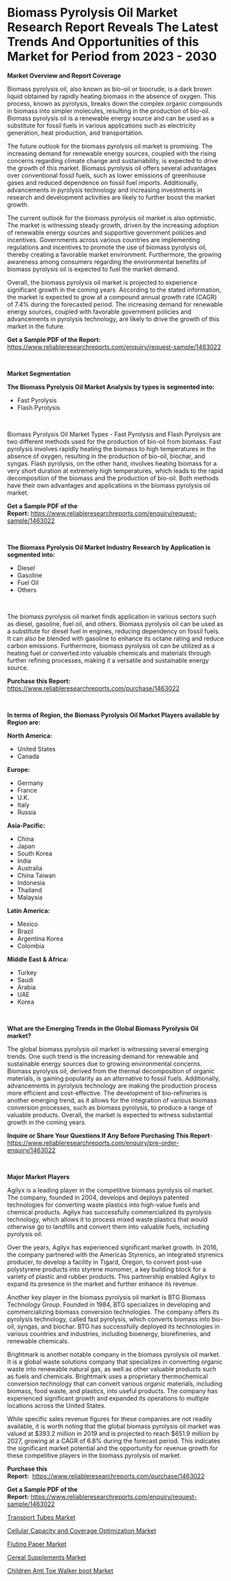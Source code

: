 <p><h1>Biomass Pyrolysis Oil Market Research Report Reveals The Latest Trends And Opportunities of this Market for Period from 2023 - 2030</h1></p><p><strong>Market Overview and Report Coverage</strong></p>
<p><p>Biomass pyrolysis oil, also known as bio-oil or biocrude, is a dark brown liquid obtained by rapidly heating biomass in the absence of oxygen. This process, known as pyrolysis, breaks down the complex organic compounds in biomass into simpler molecules, resulting in the production of bio-oil. Biomass pyrolysis oil is a renewable energy source and can be used as a substitute for fossil fuels in various applications such as electricity generation, heat production, and transportation.</p><p>The future outlook for the biomass pyrolysis oil market is promising. The increasing demand for renewable energy sources, coupled with the rising concerns regarding climate change and sustainability, is expected to drive the growth of this market. Biomass pyrolysis oil offers several advantages over conventional fossil fuels, such as lower emissions of greenhouse gases and reduced dependence on fossil fuel imports. Additionally, advancements in pyrolysis technology and increasing investments in research and development activities are likely to further boost the market growth.</p><p>The current outlook for the biomass pyrolysis oil market is also optimistic. The market is witnessing steady growth, driven by the increasing adoption of renewable energy sources and supportive government policies and incentives. Governments across various countries are implementing regulations and incentives to promote the use of biomass pyrolysis oil, thereby creating a favorable market environment. Furthermore, the growing awareness among consumers regarding the environmental benefits of biomass pyrolysis oil is expected to fuel the market demand.</p><p>Overall, the biomass pyrolysis oil market is projected to experience significant growth in the coming years. According to the stated information, the market is expected to grow at a compound annual growth rate (CAGR) of 7.4% during the forecasted period. The increasing demand for renewable energy sources, coupled with favorable government policies and advancements in pyrolysis technology, are likely to drive the growth of this market in the future.</p></p>
<p><strong>Get a Sample PDF of the Report:</strong> <a href="https://www.reliableresearchreports.com/enquiry/request-sample/1463022">https://www.reliableresearchreports.com/enquiry/request-sample/1463022</a></p>
<p>&nbsp;</p>
<p><strong>Market Segmentation</strong></p>
<p><strong>The Biomass Pyrolysis Oil Market Analysis by types is segmented into:</strong></p>
<p><ul><li>Fast Pyrolysis</li><li>Flash Pyrolysis</li></ul></p>
<p>&nbsp;</p>
<p><p>Biomass Pyrolysis Oil Market Types - Fast Pyrolysis and Flash Pyrolysis are two different methods used for the production of bio-oil from biomass. Fast pyrolysis involves rapidly heating the biomass to high temperatures in the absence of oxygen, resulting in the production of bio-oil, biochar, and syngas. Flash pyrolysis, on the other hand, involves heating biomass for a very short duration at extremely high temperatures, which leads to the rapid decomposition of the biomass and the production of bio-oil. Both methods have their own advantages and applications in the biomass pyrolysis oil market.</p></p>
<p><strong>Get a Sample PDF of the Report:</strong>&nbsp;<a href="https://www.reliableresearchreports.com/enquiry/request-sample/1463022">https://www.reliableresearchreports.com/enquiry/request-sample/1463022</a></p>
<p>&nbsp;</p>
<p><strong>The Biomass Pyrolysis Oil Market Industry Research by Application is segmented into:</strong></p>
<p><ul><li>Diesel</li><li>Gasoline</li><li>Fuel Oil</li><li>Others</li></ul></p>
<p>&nbsp;</p>
<p><p>The biomass pyrolysis oil market finds application in various sectors such as diesel, gasoline, fuel oil, and others. Biomass pyrolysis oil can be used as a substitute for diesel fuel in engines, reducing dependency on fossil fuels. It can also be blended with gasoline to enhance its octane rating and reduce carbon emissions. Furthermore, biomass pyrolysis oil can be utilized as a heating fuel or converted into valuable chemicals and materials through further refining processes, making it a versatile and sustainable energy source.</p></p>
<p><strong>Purchase this Report:</strong>&nbsp; <a href="https://www.reliableresearchreports.com/purchase/1463022">https://www.reliableresearchreports.com/purchase/1463022</a></p>
<p>&nbsp;</p>
<p><strong>In terms of Region, the Biomass Pyrolysis Oil Market Players available by Region are:</strong></p>
<p>
    <p> <strong> North America: </strong>
        <ul>
            <li>United States</li>
            <li>Canada</li>
        </ul>
        </p> 
    <p> <strong> Europe: </strong>
        <ul>
            <li>Germany</li>
            <li>France</li>
            <li>U.K.</li>
            <li>Italy</li>
            <li>Russia</li>
        </ul>
        </p> 
    <p> <strong> Asia-Pacific: </strong>
        <ul>
            <li>China</li>
            <li>Japan</li>
            <li>South Korea</li>
            <li>India</li>
            <li>Australia</li>
            <li>China Taiwan</li>
            <li>Indonesia</li>
            <li>Thailand</li>
            <li>Malaysia</li>
        </ul>
        </p> 
    <p> <strong> Latin America: </strong>
        <ul>
            <li>Mexico</li>
            <li>Brazil</li>
            <li>Argentina Korea</li>
            <li>Colombia</li>
        </ul>
        </p> 
    <p> <strong> Middle East & Africa: </strong>
        <ul>
            <li>Turkey</li>
            <li>Saudi</li>
            <li>Arabia</li>
            <li>UAE</li>
            <li>Korea</li>
        </ul>
    </p>
    </p>
<p>&nbsp;</p>
<p><strong>What are the Emerging Trends in the Global Biomass Pyrolysis Oil market?</strong></p>
<p><p>The global biomass pyrolysis oil market is witnessing several emerging trends. One such trend is the increasing demand for renewable and sustainable energy sources due to growing environmental concerns. Biomass pyrolysis oil, derived from the thermal decomposition of organic materials, is gaining popularity as an alternative to fossil fuels. Additionally, advancements in pyrolysis technology are making the production process more efficient and cost-effective. The development of bio-refineries is another emerging trend, as it allows for the integration of various biomass conversion processes, such as biomass pyrolysis, to produce a range of valuable products. Overall, the market is expected to witness substantial growth in the coming years.</p></p>
<p><strong>Inquire or Share Your Questions If Any Before Purchasing This Report</strong>- <a href="https://www.reliableresearchreports.com/enquiry/pre-order-enquiry/1463022">https://www.reliableresearchreports.com/enquiry/pre-order-enquiry/1463022</a></p>
<p>&nbsp;</p>
<p><strong>Major Market Players</strong></p>
<p><p>Agilyx is a leading player in the competitive biomass pyrolysis oil market. The company, founded in 2004, develops and deploys patented technologies for converting waste plastics into high-value fuels and chemical products. Agilyx has successfully commercialized its pyrolysis technology, which allows it to process mixed waste plastics that would otherwise go to landfills and convert them into valuable fuels, including pyrolysis oil.</p><p>Over the years, Agilyx has experienced significant market growth. In 2016, the company partnered with the Americas Styrenics, an integrated styrenics producer, to develop a facility in Tigard, Oregon, to convert post-use polystyrene products into styrene monomer, a key building block for a variety of plastic and rubber products. This partnership enabled Agilyx to expand its presence in the market and further enhance its revenue.</p><p>Another key player in the biomass pyrolysis oil market is BTG Biomass Technology Group. Founded in 1984, BTG specializes in developing and commercializing biomass conversion technologies. The company offers its pyrolysis technology, called fast pyrolysis, which converts biomass into bio-oil, syngas, and biochar. BTG has successfully deployed its technologies in various countries and industries, including bioenergy, biorefineries, and renewable chemicals.</p><p>Brightmark is another notable company in the biomass pyrolysis oil market. It is a global waste solutions company that specializes in converting organic waste into renewable natural gas, as well as other valuable products such as fuels and chemicals. Brightmark uses a proprietary thermochemical conversion technology that can convert various organic materials, including biomass, food waste, and plastics, into useful products. The company has experienced significant growth and expanded its operations to multiple locations across the United States.</p><p>While specific sales revenue figures for these companies are not readily available, it is worth noting that the global biomass pyrolysis oil market was valued at $393.2 million in 2019 and is projected to reach $651.9 million by 2027, growing at a CAGR of 6.8% during the forecast period. This indicates the significant market potential and the opportunity for revenue growth for these competitive players in the biomass pyrolysis oil market.</p></p>
<p><strong>Purchase this Report:</strong>&nbsp;&nbsp;<a href="https://www.reliableresearchreports.com/purchase/1463022">https://www.reliableresearchreports.com/purchase/1463022</a></p>
<p></p>
<p><strong>Get a Sample PDF of the Report:</strong>&nbsp;<a href="https://www.reliableresearchreports.com/enquiry/request-sample/1463022">https://www.reliableresearchreports.com/enquiry/request-sample/1463022</a></p>
<p><p><a href="https://github.com/aasishrp01/Market-Research-Report-List-1/blob/main/transport-tubes-market.md">Transport Tubes Market</a></p><p><a href="https://medium.com/@reganklocko456458/decoding-cellular-capacity-and-coverage-optimization-market-metrics-market-share-trends-and-b58ac4edc881">Cellular Capacity and Coverage Optimization Market</a></p><p><a href="https://github.com/aashishrp02/Market-Research-Report-List-1/blob/main/fluting-paper-market.md">Fluting Paper Market</a></p><p><a href="https://medium.com/@gabriellemcgrath66/cereal-supplements-market-report-reveals-the-latest-trends-and-growth-opportunities-of-this-market-d4168d6f80fb">Cereal Supplements Market</a></p><p><a href="https://medium.com/@robinsinghrp23/children-anti-toe-walker-boot-market-trends-and-market-analysis-forecasted-for-period-2023-2030-545b329aefd0">Children Anti Toe Walker boot Market</a></p></p>